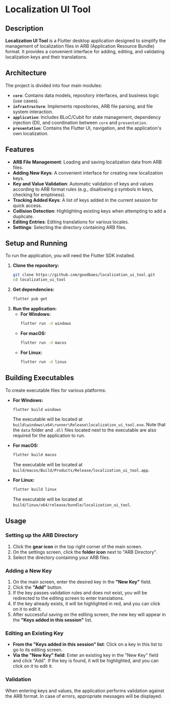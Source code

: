 # Localization UI Tool

## Description

**Localization UI Tool** is a Flutter desktop application designed to simplify the management of localization files in ARB (Application Resource Bundle) format. It provides a convenient interface for adding, editing, and validating localization keys and their translations.

## Architecture

The project is divided into four main modules:

*   **`core`**: Contains data models, repository interfaces, and business logic (use cases).
*   **`infrastructure`**: Implements repositories, ARB file parsing, and file system interaction.
*   **`application`**: Includes BLoC/Cubit for state management, dependency injection (DI), and coordination between `core` and `presentation`.
*   **`presentation`**: Contains the Flutter UI, navigation, and the application's own localization.

## Features

*   **ARB File Management**: Loading and saving localization data from ARB files.
*   **Adding New Keys**: A convenient interface for creating new localization keys.
*   **Key and Value Validation**: Automatic validation of keys and values according to ARB format rules (e.g., disallowing `@` symbols in keys, checking for emptiness).
*   **Tracking Added Keys**: A list of keys added in the current session for quick access.
*   **Collision Detection**: Highlighting existing keys when attempting to add a duplicate.
*   **Editing Entries**: Editing translations for various locales.
*   **Settings**: Selecting the directory containing ARB files.

## Setup and Running

To run the application, you will need the Flutter SDK installed.

1.  **Clone the repository:**
    ```bash
    git clone https://github.com/goodbaes/localization_ui_tool.git
    cd localization_ui_tool
    ```
2.  **Get dependencies:**
    ```bash
    flutter pub get
    ```
3.  **Run the application:**
    *   **For Windows:**
        ```bash
        flutter run -d windows
        ```
    *   **For macOS:**
        ```bash
        flutter run -d macos
        ```
    *   **For Linux:**
        ```bash
        flutter run -d linux
        ```

## Building Executables

To create executable files for various platforms:

*   **For Windows:**
    ```bash
    flutter build windows
    ```
    The executable will be located at `build\windows\x64\runner\Release\localization_ui_tool.exe`. Note that the `data` folder and `.dll` files located next to the executable are also required for the application to run.

*   **For macOS:**
    ```bash
    flutter build macos
    ```
    The executable will be located at `build/macos/Build/Products/Release/localization_ui_tool.app`.

*   **For Linux:**
    ```bash
    flutter build linux
    ```
    The executable will be located at `build/linux/x64/release/bundle/localization_ui_tool`.

## Usage

### Setting up the ARB Directory

1.  Click the **gear icon** in the top right corner of the main screen.
2.  On the settings screen, click the **folder icon** next to "ARB Directory".
3.  Select the directory containing your ARB files.

### Adding a New Key

1.  On the main screen, enter the desired key in the **"New Key"** field.
2.  Click the **"Add"** button.
3.  If the key passes validation rules and does not exist, you will be redirected to the editing screen to enter translations.
4.  If the key already exists, it will be highlighted in red, and you can click on it to edit it.
5.  After successful saving on the editing screen, the new key will appear in the **"Keys added in this session"** list.

### Editing an Existing Key

*   **From the "Keys added in this session" list**: Click on a key in this list to go to its editing screen.
*   **Via the "New Key" field**: Enter an existing key in the "New Key" field and click "Add". If the key is found, it will be highlighted, and you can click on it to edit it.

### Validation

When entering keys and values, the application performs validation against the ARB format. In case of errors, appropriate messages will be displayed.
